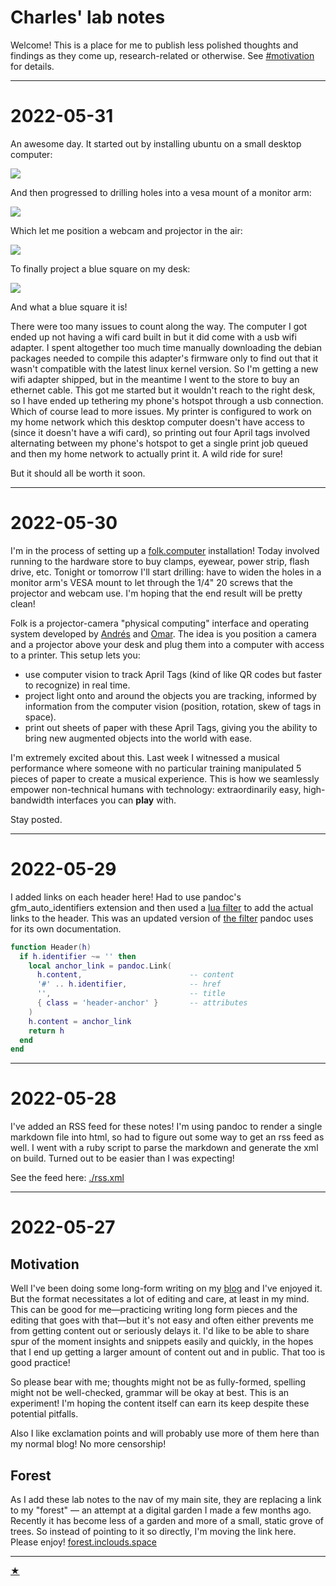 

# Charles' lab notes

Welcome! This is a place for me to publish less polished thoughts and findings as they come up, research-related or otherwise. See [#motivation](#motivation) for details.


---

# 2022-05-31

An awesome day. It started out by installing ubuntu on a small desktop computer:

![](./static/2023-05-31-01.jpeg)

And then progressed to drilling holes into a vesa mount of a monitor arm:

![](./static/2023-05-31-03.jpeg)

Which let me position a webcam and projector in the air:

![](./static/2023-05-31-04.jpeg)

To finally project a blue square on my desk:

![](./static/2023-05-31-02.jpeg)

And what a blue square it is!

There were too many issues to count along the way. The computer I got ended up not having a wifi card built in but it did come with a usb wifi adapter. I spent altogether too much time manually downloading the debian packages needed to compile this adapter's firmware only to find out that it wasn't compatible with the latest linux kernel version. So I'm getting a new wifi adapter shipped, but in the meantime I went to the store to buy an ethernet cable. This got me started but it wouldn't reach to the right desk, so I have ended up tethering my phone's hotspot through a usb connection. Which of course lead to more issues. My printer is configured to work on my home network which this desktop computer doesn't have access to (since it doesn't have a wifi card), so printing out four April tags involved alternating between my phone's hotspot to get a single print job queued and then my home network to actually print it. A wild ride for sure!

But it should all be worth it soon.

---

# 2022-05-30

I'm in the process of setting up a [folk.computer](https://folk.computer) installation! Today involved running to the hardware store to buy clamps, eyewear, power strip, flash drive, etc. Tonight or tomorrow I'll start drilling: have to widen the holes in a monitor arm's VESA mount to let through the 1/4" 20 screws that the projector and webcam use. I'm hoping that the end result will be pretty clean!

Folk is a projector-camera "physical computing" interface and operating system developed by [Andrés](https://cwervo.com/) and [Omar](https://omar.website/). The idea is you position a camera and a projector above your desk and plug them into a computer with access to a printer. This setup lets you:

- use computer vision to track April Tags (kind of like QR codes but faster to recognize) in real time.
- project light onto and around the objects you are tracking, informed by information from the computer vision (position, rotation, skew of tags in space).
- print out sheets of paper with these April Tags, giving you the ability to bring new augmented objects into the world with ease.

I'm extremely excited about this. Last week I witnessed a musical performance where someone with no particular training manipulated 5 pieces of paper to create a musical experience. This is how we seamlessly empower non-technical humans with technology: extraordinarily easy, high-bandwidth interfaces you can **play** with.

Stay posted.

---

# 2022-05-29

I added links on each header here! Had to use pandoc's gfm_auto_identifiers extension and then used a [lua filter](https://pandoc.org/lua-filters.html) to add the actual links to the header. This was an updated version of [the filter](https://github.com/jgm/pandoc-website/blob/master/tools/anchor-links.lua) pandoc uses for its own documentation.

```lua
function Header(h)
  if h.identifier ~= '' then
    local anchor_link = pandoc.Link(
      h.content,                        -- content
      '#' .. h.identifier,              -- href
      '',                               -- title
      { class = 'header-anchor' }       -- attributes
    )
    h.content = anchor_link
    return h
  end
end
```

---

# 2022-05-28

I've added an RSS feed for these notes! I'm using pandoc to render a single markdown file into html, so had to figure out some way to get an rss feed as well. I went with a ruby script to parse the markdown and generate the xml on build. Turned out to be easier than I was expecting!

See the feed here: [./rss.xml](./rss.xml)

---

# 2022-05-27

## Motivation

Well I've been doing some long-form writing on my [blog](https://inclouds.space/blog) and I've enjoyed it. But the format necessitates a lot of editing and care, at least in my mind. This can be good for me—practicing writing long form pieces and the editing that goes with that—but it's not easy and often either prevents me from getting content out or seriously delays it. I'd like to be able to share spur of the moment insights and snippets easily and quickly, in the hopes that I end up getting a larger amount of content out and in public. That too is good practice!

So please bear with me; thoughts might not be as fully-formed, spelling might not be well-checked, grammar will be okay at best. This is an experiment! I'm hoping the content itself can earn its keep despite these potential pitfalls.

Also I like exclamation points and will probably use more of them here than my normal blog! No more censorship!


## Forest

As I add these lab notes to the nav of my main site, they are replacing a link to my "forest" — an attempt at a digital garden I made a few months ago. Recently it has become less of a garden and more of a small, static grove of trees. So instead of pointing to it so directly, I'm moving the link here. Please enjoy! [forest.inclouds.space](https://forest.inclouds.space/)

---

<a class='end-star' href="https://inclouds.space">★</a>
